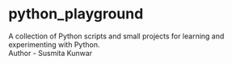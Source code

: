 # python_playground
A collection of Python scripts and small projects for learning and experimenting with Python.
<br>
Author - Susmita Kunwar
